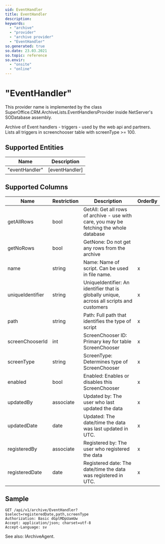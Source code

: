 ```yaml
---
uid: EventHandler
title: EventHandler
description: 
keywords:
  - "archive"
  - "provider"
  - "archive provider"
  - "EventHandler"
so.generated: true
so.date: 23.03.2021
so.topic: reference
so.envir:
  - "onsite"
  - "online"
---
```


# "EventHandler"

This provider name is implemented by the class <see cref="T:SuperOffice.CRM.ArchiveLists.EventHandlersProvider">SuperOffice.CRM.ArchiveLists.EventHandlersProvider</see> inside NetServer's SODatabase assembly.

Archive of Event handlers - triggers - used by the web api and partners.
Lists all triggers in screenchooser table with screenType &gt;= 100.

## Supported Entities
| Name | Description |
| ---- | ----- |
|"eventHandler"|[eventHandler]|

## Supported Columns
| Name | Restriction | Description | OrderBy
| ---- | ----- | ------- | ------ |
|getAllRows|bool|GetAll: Get all rows of archive - use with care, you may be fetching the whole database|  |
|getNoRows|bool|GetNone: Do not get any rows from the archive|  |
|name|string|Name: Name of script. Can be used in file name.| x |
|uniqueIdentifier|string|UniqueIdentifier: An identifier that is globally unique, across all scripts and customers| x |
|path|string|Path: Full path that identifies the type of script| x |
|screenChooserId|int|ScreenChooser ID: Primary key for table ScreenChooser| x |
|screenType|string|ScreenType: Determines type of ScreenChooser| x |
|enabled|bool|Enabled: Enables or disables this ScreenChooser| x |
|updatedBy|associate|Updated by: The user who last updated the data| x |
|updatedDate|date|Updated: The date/time the data was last updated in UTC.| x |
|registeredBy|associate|Registered by: The user who registered the data| x |
|registeredDate|date|Registered date: The date/time the data was registered in UTC.| x |

## Sample

```http!
GET /api/v1/archive/EventHandler?$select=registeredDate,path,screenType
Authorization: Basic dGplMDpUamUw
Accept: application/json; charset=utf-8
Accept-Language: sv

```



See also: <see cref="T:SuperOffice.CRM.Services.IArchiveAgent">IArchiveAgent</see>.</p>

